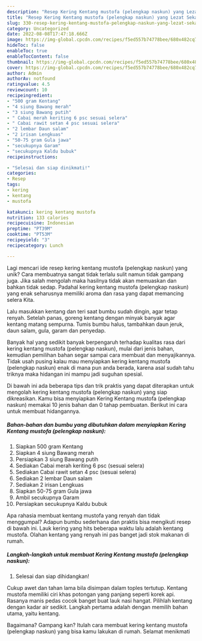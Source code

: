 ```yaml
---
description: "Resep Kering Kentang mustofa (pelengkap naskun) yang Lezat Sekali"
title: "Resep Kering Kentang mustofa (pelengkap naskun) yang Lezat Sekali"
slug: 330-resep-kering-kentang-mustofa-pelengkap-naskun-yang-lezat-sekali
category: Uncategorized
date: 2022-08-08T17:47:18.666Z
image: https://img-global.cpcdn.com/recipes/f5ed557b74778bee/680x482cq70/kering-kentang-mustofa-pelengkap-naskun-foto-resep-utama.jpg
hideToc: false
enableToc: true
enableTocContent: false
thumbnail: https://img-global.cpcdn.com/recipes/f5ed557b74778bee/680x482cq70/kering-kentang-mustofa-pelengkap-naskun-foto-resep-utama.jpg
cover: https://img-global.cpcdn.com/recipes/f5ed557b74778bee/680x482cq70/kering-kentang-mustofa-pelengkap-naskun-foto-resep-utama.jpg
author: Admin
authorAv: notfound
ratingvalue: 4.5
reviewcount: 10
recipeingredient:
- "500 gram Kentang"
- "4 siung Bawang merah"
- "3 siung Bawang putih"
- " Cabai merah keriting 6 psc sesuai selera"
- " Cabai rawit setan 4 psc sesuai selera"
- "2 lembar Daun salam"
- "2 irisan Lengkuas"
- "50-75 gram Gula jawa"
- "secukupnya Garam"
- "secukupnya Kaldu bubuk"
recipeinstructions:

- "Selesai dan siap dinikmati!"
categories:
- Resep
tags:
- kering
- kentang
- mustofa

katakunci: kering kentang mustofa 
nutrition: 133 calories
recipecuisine: Indonesian
preptime: "PT39M"
cooktime: "PT53M"
recipeyield: "3"
recipecategory: Lunch

---
```





Lagi mencari ide resep kering kentang mustofa (pelengkap naskun) yang unik? Cara membuatnya sangat tidak terlalu sulit namun tidak gampang juga. Jika salah mengolah maka hasilnya tidak akan memuaskan dan bahkan tidak sedap. Padahal kering kentang mustofa (pelengkap naskun) yang enak seharusnya memiliki aroma dan rasa yang dapat memancing selera Kita.





Lalu masukkan kentang dan teri saat bumbu sudah dingin, agar tetap renyah. Setelah panas, goreng kentang dengan minyak banyak agar kentang matang sempurna. Tumis bumbu halus, tambahkan daun jeruk, daun salam, gula, garam dan penyedap.

Banyak hal yang sedikit banyak berpengaruh terhadap kualitas rasa dari kering kentang mustofa (pelengkap naskun), mulai dari jenis bahan, kemudian pemilihan bahan segar sampai cara membuat dan menyajikannya. Tidak usah pusing kalau mau menyiapkan kering kentang mustofa (pelengkap naskun) enak di mana pun anda berada, karena asal sudah tahu triknya maka hidangan ini mampu jadi suguhan spesial.






Di bawah ini ada beberapa tips dan trik praktis yang dapat diterapkan untuk mengolah kering kentang mustofa (pelengkap naskun) yang siap dikreasikan. Kamu bisa menyiapkan Kering Kentang mustofa (pelengkap naskun) memakai 10 jenis bahan dan 0 tahap pembuatan. Berikut ini cara untuk membuat hidangannya.

<!--inarticleads1-->

##### Bahan-bahan dan bumbu yang dibutuhkan dalam menyiapkan Kering Kentang mustofa (pelengkap naskun):

1. Siapkan 500 gram Kentang
1. Siapkan 4 siung Bawang merah
1. Persiapkan 3 siung Bawang putih
1. Sediakan  Cabai merah keriting 6 psc (sesuai selera)
1. Sediakan  Cabai rawit setan 4 psc (sesuai selera)
1. Sediakan 2 lembar Daun salam
1. Sediakan 2 irisan Lengkuas
1. Siapkan 50-75 gram Gula jawa
1. Ambil secukupnya Garam
1. Persiapkan secukupnya Kaldu bubuk


Apa rahasia membuat kentang mustofa yang renyah dan tidak menggumpal? Adapun bumbu sederhana dan praktis bisa mengikuti resep di bawah ini. Lauk kering yang hits beberapa waktu lalu adalah kentang mustofa. Olahan kentang yang renyah ini pas banget jadi stok makanan di rumah. 

<!--inarticleads2-->

##### Langkah-langkah untuk membuat Kering Kentang mustofa (pelengkap naskun):


1. Selesai dan siap dihidangkan!

Cukup awet dan tahan lama bila disimpan dalam toples tertutup. Kentang mustofa memiliki ciri khas potongan yang panjang seperti korek api. Rasanya manis pedas cocok banget buat lauk nasi hangat. Pilihlah kentang dengan kadar air sedikit. Langkah pertama adalah dengan memilih bahan utama, yaitu kentang. 

Bagaimana? Gampang kan? Itulah cara membuat kering kentang mustofa (pelengkap naskun) yang bisa kamu lakukan di rumah. Selamat menikmati

